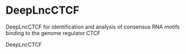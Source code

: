 # DeepLncCTCF
DeepLncCTCF for identification and analysis of consensus RNA motifs binding to the genome regulator CTCF

DeepLncCTCF
